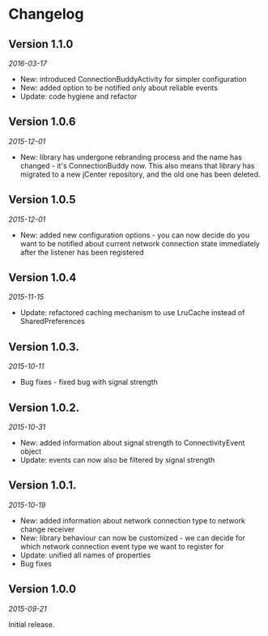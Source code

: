 Changelog
=========

## Version 1.1.0

_2016-03-17_

* New: introduced ConnectionBuddyActivity for simpler configuration
* New: added option to be notified only about reliable events
* Update: code hygiene and refactor

## Version 1.0.6

_2015-12-01_

* New: library has undergone rebranding process and the name has changed - it's ConnectionBuddy now. This also means that library has
        migrated to a new jCenter repository, and the old one has been deleted.

## Version 1.0.5

_2015-12-01_

* New: added new configuration options - you can now decide do you want to be notified about current network connection state
        immediately after the listener has been registered

## Version 1.0.4

_2015-11-15_

* Update: refactored caching mechanism to use LruCache instead of SharedPreferences

## Version 1.0.3.

_2015-10-11_

* Bug fixes - fixed bug with signal strength

## Version 1.0.2.
_2015-10-31_

* New: added information about signal strength to ConnectivityEvent object
* Update: events can now also be filtered by signal strength

## Version 1.0.1.

_2015-10-19_

* New: added information about network connection type to network change receiver
* New: library behaviour can now be customized - we can decide for which network connection event type we want to register for
* Update: unified all names of properties
* Bug fixes 

## Version 1.0.0

_2015-09-21_

Initial release.